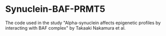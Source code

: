 # Synuclein-BAF-PRMT5
The code used in the study "Alpha-synuclein affects epigenetic profiles by interacting with BAF complex" by Takaaki Nakamura et al.
